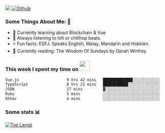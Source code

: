 ![](https://visitor-badge.laobi.icu/badge?page_id=seanho96.seanho96)
[![Github](https://img.shields.io/github/followers/seanho96?label=Follow&style=social)](https://github.com/seanho96)

### Some Things About Me: 👋
- 🌱 Currently learning about Blockchain & Vue
- :musical_note: Always listening to lofi or chillhop beats
- :zap: Fun facts: ESFJ. Speaks English, Malay, Mandarin and Hokkien.
- :book: Currently reading: The Wisdom Of Sundays by Oprah Winfrey

### This week I spent my time on <img src="https://media.giphy.com/media/SvQzkTQb3ZwKcj1QTO/giphy.gif" width="32">

<!--START_SECTION:waka-->

```txt
Vue.js                     9 hrs 42 mins   █████████████░░░░░░░░░░░░   51.65 %
TypeScript                 8 hrs 21 mins   ███████████░░░░░░░░░░░░░░   44.41 %
JSON                       27 mins         ▓░░░░░░░░░░░░░░░░░░░░░░░░   02.40 %
Ruby                       5 mins          ░░░░░░░░░░░░░░░░░░░░░░░░░   00.45 %
Other                      4 mins          ░░░░░░░░░░░░░░░░░░░░░░░░░   00.37 %
```

<!--END_SECTION:waka-->

### Some stats 📊

[![Top Langs](https://github-readme-stats.vercel.app/api/top-langs/?username=seanho96&layout=compact&theme=graywhite)](https://github.com/anuraghazra/github-readme-stats)
<br/>
<!-- ![GitHub stats](https://github-readme-stats.vercel.app/api?username=seanho96&show_icons=true&theme=graywhite)-->

